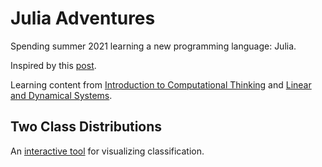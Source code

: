 # Julia Adventures

Spending summer 2021 learning a new programming language: Julia. 

Inspired by this [post](https://tobydriscoll.net/blog/matlab-vs.-julia-vs.-python/). 

Learning content from [Introduction to Computational Thinking](https://computationalthinking.mit.edu/Spring21/) and [Linear and Dynamical Systems](http://ee263.stanford.edu/).

## Two Class Distributions

An [interactive tool](https://hub-binder.mybinder.ovh/user/fonsp-pluto-on-binder-2um5dzoe/pluto/edit?id=5a4a6d1a-b810-11eb-14ab-99f13ab20b22&token=doo0k2EfTo6cOoZM2O_l6Q#) for visualizing classification.
